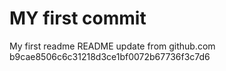 
MY first commit
=======
My first readme 
README update from github.com
  b9cae8506c6c31218d3ce1bf0072b67736f3c7d6
